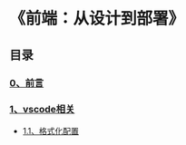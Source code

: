 # 《前端：从设计到部署》

## 目录

### [0、前言](0-foreword.md)

### [1、vscode相关](1-introduction-to-vscode.md)

- [1.1、格式化配置](1-introduction-to-vscode.md#building-applications)
